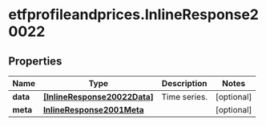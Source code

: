 # etfprofileandprices.InlineResponse20022

## Properties

Name | Type | Description | Notes
------------ | ------------- | ------------- | -------------
**data** | [**[InlineResponse20022Data]**](InlineResponse20022Data.md) | Time series. | [optional] 
**meta** | [**InlineResponse2001Meta**](InlineResponse2001Meta.md) |  | [optional] 


